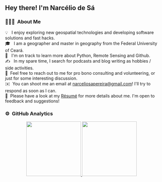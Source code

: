 <h2>Hey there! I'm Narcélio de Sá</h2>

### 👨🏻‍💻 &nbsp;About Me

💡 &nbsp; I enjoy exploring new geospatial technologies and developing software solutions and fast hacks. \
🎓 &nbsp; I am a geographer and master in geography from the Federal University of Ceará. \
🌱 &nbsp; I'm on track to learn more about Python, Remote Sensing and Github. \
✍️ &nbsp; In my spare time, I search for podcasts and blog writing as hobbies / side activities. \
💬 &nbsp;Feel free to reach out to me for pro bono consulting and volunteering, or just for some interesting discussion.\
✉️ &nbsp;You can shoot me an email at narceliosapereira@gmail.com! I'll try to respond as soon as I can.\
📄 &nbsp;Please have a look at my [Résumé](https://narceliodesa.com/sobre-o-blog/) for more details about me. I'm open to feedback and suggestions!

### ⚙️ &nbsp;GitHub Analytics

<p align="center">
<a href="https://github.com/narceliodesa">
  <img height="180em" src="https://github-readme-stats-eight-theta.vercel.app/api?username=narceliodesa&show_icons=true&theme=algolia&include_all_commits=true&count_private=true"/>
  <img height="180em" src="https://github-readme-stats-eight-theta.vercel.app/api/top-langs/?username=narceliodesa&layout=compact&langs_count=8&theme=algolia"/>
</a>
</p>

